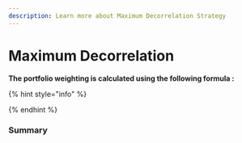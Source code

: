 ```yaml
---
description: Learn more about Maximum Decorrelation Strategy
---
```


# Maximum Decorrelation



**The portfolio weighting is calculated using the following formula :**&#x20;



{% hint style="info" %}

{% endhint %}

### **Summary**&#x20;

